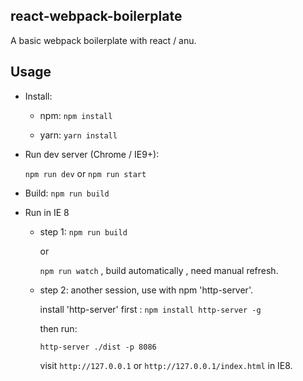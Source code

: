 react-webpack-boilerplate
-----------------------------------------
A basic webpack boilerplate with react / anu.

## Usage
- Install:
    - npm: `npm install`
    
    - yarn: `yarn install`

* Run dev server (Chrome / IE9+):

    `npm run dev` or `npm run start`
    

* Build:
    `npm run build`
    

* Run in IE 8
    + step 1:
        `npm run build`
        
        or
        
        `npm run watch` , build automatically , need manual refresh.
    
    + step 2:
        another session, use with npm 'http-server'.

        install 'http-server' first : `npm install http-server -g`

        then run:

        `http-server ./dist -p 8086`

        visit `http://127.0.0.1` or `http://127.0.0.1/index.html` in IE8.

